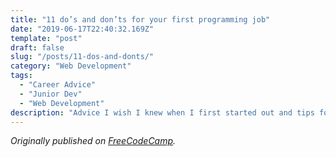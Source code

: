```yaml
---
title: "11 do’s and don’ts for your first programming job"
date: "2019-06-17T22:40:32.169Z"
template: "post"
draft: false
slug: "/posts/11-dos-and-donts/"
category: "Web Development"
tags:
  - "Career Advice"
  - "Junior Dev"
  - "Web Development"
description: "Advice I wish I knew when I first started out and tips for ditching that 'junior' title."
---
```


*Originally published on [FreeCodeCamp](https://www.freecodecamp.org/news/11-dos-and-donts-for-your-first-programming-job/).*
